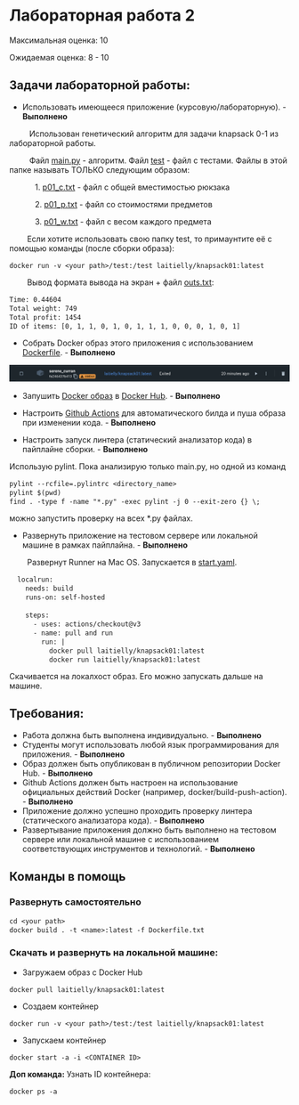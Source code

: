 # Лабораторная работа 2

Максимальная оценка: 10

Ожидаемая оценка: 8 - 10

## Задачи лабораторной работы:

- Использовать имеющееся приложение (курсовую/лабораторную). - **Выполнено**

&emsp; &emsp;  Использован генетический алгоритм для задачи knapsack 0-1 из лабораторной работы. 

&emsp; &emsp;  Файл [main.py](https://github.com/Laitielly/lab02_docker/blob/main/main.py) - алгоритм. Файл [test](https://github.com/Laitielly/lab02_docker/tree/main/test) - файл с тестами. Файлы в этой папке называть ТОЛЬКО следующим образом:

&emsp;&emsp;&emsp;     1. [p01_c.txt](https://github.com/Laitielly/lab02_docker/blob/main/test/p01_c.txt) - файл с общей вместимостью рюкзака

&emsp;&emsp;&emsp;     2. [p01_p.txt](https://github.com/Laitielly/lab02_docker/blob/main/test/p01_p.txt) - файл со стоимостями предметов

&emsp;&emsp;&emsp;     3. [p01_w.txt](https://github.com/Laitielly/lab02_docker/blob/main/test/p01_w.txt) - файл с весом каждого предмета


&emsp;&emsp; Если хотите использовать свою папку test, то примаунтите её с помощью команды (после сборки образа):

```
docker run -v <your path>/test:/test laitielly/knapsack01:latest
```

&emsp;&emsp; Вывод формата вывода на экран + файл [outs.txt](https://github.com/Laitielly/lab02_docker/blob/main/outs.txt):
```
Time: 0.44604
Total weight: 749
Total profit: 1454
ID of items: [0, 1, 1, 0, 1, 0, 1, 1, 1, 0, 0, 0, 1, 0, 1]
```


- Собрать Docker образ этого приложения с использованием [Dockerfile](https://github.com/Laitielly/lab02_docker/blob/main/Dockerfile.txt). - **Выполнено**

![Скрин1](https://github.com/Laitielly/labs_docker/blob/main/images_docker/pic1_lab2.png)

- Запушить [Docker образ](https://hub.docker.com/r/laitielly/knapsack01/tags) в [Docker Hub](https://hub.docker.com/u/laitielly). - **Выполнено**

- Настроить [Github Actions](https://github.com/Laitielly/lab02_docker/blob/main/.github/workflows/start.yml) для автоматического билда и пуша образа при изменении кода. - **Выполнено**

- Настроить запуск линтера (статический анализатор кода) в пайплайне сборки. - **Выполнено**

Использую pylint. Пока анализирую только main.py, но одной из команд 

```
pylint --rcfile=.pylintrc <directory_name>
pylint $(pwd)
find . -type f -name "*.py" -exec pylint -j 0 --exit-zero {} \;
```
можно запустить проверку на всех *.py файлах.

- Развернуть приложение на тестовом сервере или локальной машине в рамках пайплайна.  - **Выполнено**

&emsp;&emsp; Развернут Runner на Mac OS. Запускается в [start.yaml](https://github.com/Laitielly/lab02_docker/blob/main/.github/workflows/start.yml).

```
  localrun:
    needs: build
    runs-on: self-hosted
    
    steps:
      - uses: actions/checkout@v3
      - name: pull and run
        run: |
          docker pull laitielly/knapsack01:latest
          docker run laitielly/knapsack01:latest
```

Скачивается на локалхост образ. Его можно запускать дальше на машине.

## Требования:

- Работа должна быть выполнена индивидуально. - **Выполнено**
- Студенты могут использовать любой язык программирования для приложения. - **Выполнено**
- Образ должен быть опубликован в публичном репозитории Docker Hub. - **Выполнено**
- Github Actions должен быть настроен на использование официальных действий Docker (например, docker/build-push-action). - **Выполнено**
- Приложение должно успешно проходить проверку линтера (статического анализатора кода). - **Выполнено**
- Развертывание приложения должно быть выполнено на тестовом сервере или локальной машине с использованием соответствующих инструментов и технологий. - **Выполнено**

## Команды в помощь

### Развернуть самостоятельно
```
cd <your path>
docker build . -t <name>:latest -f Dockerfile.txt
```

### Скачать и развернуть на локальной машине:

- Загружаем образ с Docker Hub 
```
docker pull laitielly/knapsack01:latest
```
- Создаем контейнер
```
docker run -v <your path>/test:/test laitielly/knapsack01:latest
```
- Запускаем контейнер
```
docker start -a -i <CONTAINER ID>
```
**Доп команда:** Узнать ID контейнера:
```
docker ps -a
```
